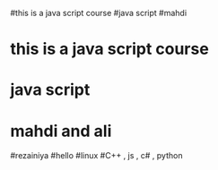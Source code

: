 #this is a java script course
#java script
#mahdi
# this is a java script course
# java script
# mahdi and ali
#rezainiya
#hello
#linux
#C++ , js , c# , python

